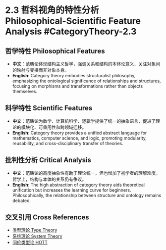# 2.3 哲科视角的特性分析 Philosophical-Scientific Feature Analysis #CategoryTheory-2.3

## 哲学特性 Philosophical Features

- **中文**：范畴论体现结构主义哲学，强调关系和结构的本体论意义，关注对象间的映射与变换而非对象本身。
- **English**: Category theory embodies structuralist philosophy, emphasizing the ontological significance of relationships and structures, focusing on morphisms and transformations rather than objects themselves.

## 科学特性 Scientific Features

- **中文**：范畴论为数学、计算机科学、逻辑学提供了统一的抽象语言，促进了理论的模块化、可重用性和跨领域迁移。
- **English**: Category theory provides a unified abstract language for mathematics, computer science, and logic, promoting modularity, reusability, and cross-disciplinary transfer of theories.

## 批判性分析 Critical Analysis

- **中文**：范畴论的高度抽象性有助于理论统一，但也增加了初学者的理解难度。哲学上，结构与本体的关系仍有争议。
- **English**: The high abstraction of category theory aids theoretical unification but increases the learning curve for beginners. Philosophically, the relationship between structure and ontology remains debated.

## 交叉引用 Cross References

- [类型理论 Type Theory](../TypeTheory/README.md)
- [系统理论 System Theory](../SystemTheory/README.md)
- [同伦类型论 HOTT](../HOTT/README.md)
